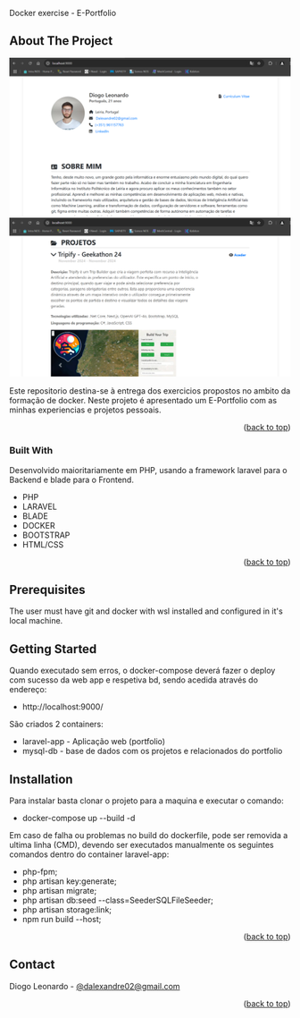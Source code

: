 <a id="readme-top"></a>

<!-- PROJECT LOGO -->
Docker exercise - E-Portfolio
<br />
<div>

## About The Project

<img src="readme_img1.png">
<img src="readme_img2.png">

Este repositorio destina-se à entrega dos exercicios propostos no ambito da formação de docker.
Neste projeto é apresentado um E-Portfolio com as minhas experiencias e projetos pessoais.

<p align="right">(<a href="#readme-top">back to top</a>)</p>

### Built With

Desenvolvido maioritariamente em PHP, usando a framework laravel para o Backend e blade para o Frontend.

* PHP
* LARAVEL
* BLADE
* DOCKER
* BOOTSTRAP
* HTML/CSS

<p align="right">(<a href="#readme-top">back to top</a>)</p>

## Prerequisites

The user must have git and docker with wsl installed and configured in it's local machine.

<!-- GETTING STARTED -->
## Getting Started

Quando executado sem erros, o docker-compose deverá fazer o deploy com sucesso da web app e respetiva bd, sendo acedida através do endereço:

* http://localhost:9000/

São criados 2 containers:
* laravel-app - Aplicação web (portfolio)
* mysql-db - base de dados com os projetos e relacionados do portfolio

## Installation

Para instalar basta clonar o projeto para a maquina e executar o comando:

* docker-compose up --build -d

Em caso de falha ou problemas no build do dockerfile, pode ser removida a ultima linha (CMD), devendo ser executados manualmente os seguintes comandos dentro do container laravel-app:

* php-fpm;
* php artisan key:generate;
* php artisan migrate; 
* php artisan db:seed --class=SeederSQLFileSeeder;
* php artisan storage:link;
* npm run build --host;

<p align="right">(<a href="#readme-top">back to top</a>)</p>

<!-- CONTACT -->
## Contact

Diogo Leonardo - [@dalexandre02@gmail.com](mailto://dalexandre02@gmail.com)

<p align="right">(<a href="#readme-top">back to top</a>)</p>

<!-- MARKDOWN LINKS & IMAGES -->
<!-- https://www.markdownguide.org/basic-syntax/#reference-style-links -->
<!-- From own repo -->
[contributors-shield]: https://img.shields.io/github/contributors/gafda/example-repo.svg?style=for-the-badge
[contributors-url]: https://github.com/gafda/example-repo/graphs/contributors
[forks-shield]: https://img.shields.io/github/forks/gafda/example-repo.svg?style=for-the-badge
[forks-url]: https://github.com/gafda/example-repo/network/members
[issues-shield]: https://img.shields.io/github/issues/gafda/example-repo.svg?style=for-the-badge
[issues-url]: https://github.com/gafda/example-repo/issues
[license-shield]: https://img.shields.io/github/license/gafda/example-repo.svg?style=for-the-badge
[license-url]: https://github.com/gafda/example-repo/blob/master/LICENSE.txt
[stars-shield]: https://img.shields.io/github/stars/gafda/example-repo.svg?style=for-the-badge
[stars-url]: https://github.com/gafda/example-repo/stargazers
<!-- From repo images -->
[product-screenshot]: ./docs/images/screenshot.png
<!-- From badges -->
[bootstrap-shield]: https://img.shields.io/badge/Bootstrap-5.3-blue?style=for-the-badge&logo=bootstrap&logoColor=white
[bootstrap-url]: https://getbootstrap.com
[docker-shield]: https://img.shields.io/badge/Docker-24.0+-2496ED?style=for-the-badge&logo=docker&logoColor=white
[docker-url]: https://www.docker.com
[dotnetcore-shield]: https://img.shields.io/badge/.NET_Core-8.0-blueviolet?style=for-the-badge&logo=.net&logoColor=white
[dotnetcore-url]: https://dotnet.microsoft.com
[kubernetes-shield]: https://img.shields.io/badge/Kubernetes-1.31+-326CE5?style=for-the-badge&logo=kubernetes&logoColor=white
[kubernetes-url]: https://kubernetes.io
